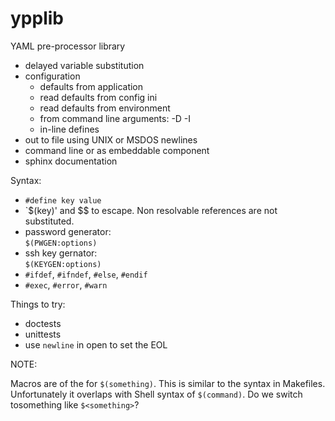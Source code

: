 # ypplib

YAML pre-processor library

- delayed variable substitution
- configuration
  - defaults from application
  - read defaults from config ini
  - read defaults from environment
  - from command line arguments: -D -I
  - in-line defines
- out to file using UNIX or MSDOS newlines
- command line or as embeddable component
- sphinx documentation

Syntax:

- `#define key value`
- `$(key)' and $$ to escape.  Non resolvable references are not
  substituted.
- password generator:\
  `$(PWGEN:options)`
- ssh key gernator:\
  `$(KEYGEN:options)`
- `#ifdef`, `#ifndef`, `#else`, `#endif`
- `#exec`, `#error`, `#warn`

Things to try:

- doctests
- unittests
- use `newline` in open to set the EOL

NOTE:

Macros are of the for `$(something)`.  This is similar to the syntax
in Makefiles.  Unfortunately it overlaps with Shell syntax of
`$(command)`.  Do we switch tosomething like `$<something>`?
